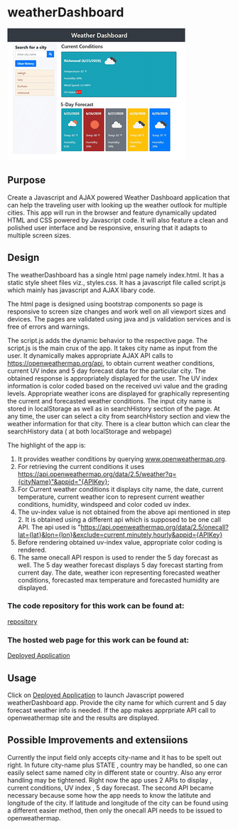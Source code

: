 # weatherDashboard

[![Thumbnail](assets/images/weatherDashboard-thumbnail.png)](https://s-suresh-kumar.github.io/weatherDashboard/)

## Purpose

Create a Javascript and AJAX  powered Weather Dashboard application that can help the traveling user with looking up the weather outlook for multiple cities. This app will run in the browser and feature dynamically updated HTML and CSS powered by Javascript code. It will also feature a clean and polished user interface and be responsive, ensuring that it adapts to multiple screen sizes.

## Design

The weatherDashboard has a single html page namely index.html. It has a static style sheet files viz., styles.css. It has a javascript file called script.js which mainly has javascript and AJAX libary code.

The html page is designed using bootstrap components so page is responsive to screen size changes and work well on all viewport sizes and devices. The pages are validated using java and js validation services and is free of errors and warnings.

The script.js adds the dynamic behavior to the respective page. The script.js is the main crux of the app. It takes city name as input from the user. It dynamically makes appropriate AJAX API calls to https://openweathermap.org/api,  to obtain current weather conditions, current UV index and 5 day forecast data for the particular city. The obtained response is appropriately displayed for the user. The UV index information is color coded based on the received uvi value and the grading levels. Appropriate weather icons are displayed for graphically representing the current and forecasted weather conditions. The input city name is stored in localStorage as well as in searchHistory section of the page. At any time, the user can select a city from searchHistory section and view the weather information for that city. There is a clear button which can clear the searchHistory data ( at both localStorage and webpage)

The highlight of the app is:

1. It provides weather conditions by querying www.openweathermap.org. 
2. For retrieving the current conditions it uses https://api.openweathermap.org/data/2.5/weather?q={cityName}"&appid="{APIKey};
3. For Current weather conditions it displays city name, the date, current temperature, current weather icon to represent current weather conditions, humidity, windspeed and color coded uv index.
4. The uv-index value is not obtained from the above api mentioned in step 2. It is obtained using a different api which is supposed to be one call API. The api used is "https://api.openweathermap.org/data/2.5/onecall?lat={lat}&lon={lon}&exclude=current,minutely,hourly&appid={APIKey}
5. Before rendering obtained uv-index value, appropriate color coding is rendered.
6. The same onecall API respon is used to render the 5 day forecast as well. The 5 day weather forecast displays 5 day forecast starting from current day. The date, weather icon representing forecasted weather conditions, forecasted max temperature and forecasted humidity are displayed.

### The code repository for this work can be found at:

[repository](https://github.com/s-suresh-kumar/weatherDashboard)

### The hosted web page for this work can be found at:

[Deployed Application](https://s-suresh-kumar.github.io/weatherDashboard/)

## Usage

Click on [Deployed Application](https://s-suresh-kumar.github.io/weatherDashboard/) to launch Javascript powered weatherDashboard app. Provide the city name for which current and 5 day forecast weather info is needed. If the app makes apprpriate API call to openweathermap site and the results are displayed.

## Possible Improvements and extensiions

Currently the input field only accepts city-name and it has to be spelt out right.  In future city-name plus STATE , country may be handled, so one can easily select same named city in different state or country. Also any error handling may be tightened. Right now the app uses 2 APIs to display , current conditions, UV index , 5 day forecast.  The second API became necessary because some how the app needs to know the latitute and longitude of the city. If latitude and longitude of the city can be found using a different easier method, then only the onecall API needs to be issued to openweathermap.


